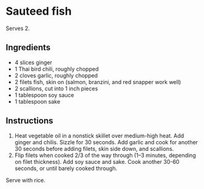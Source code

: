 # Sauteed fish

Serves 2.

## Ingredients

- 4 slices ginger
- 1 Thai bird chili, roughly chopped
- 2 cloves garlic, roughly chopped
- 2 filets fish, skin on (salmon, branzini, and red snapper work well)
- 2 scallions, cut into 1 inch pieces
- 1 tablespoon soy sauce
- 1 tablespoon sake

## Instructions

1. Heat vegetable oil in a nonstick skillet over medium-high heat. Add ginger and chilis. Sizzle for 30 seconds. Add garlic and cook for another 30 seconds before adding filets, skin side down, and scallions.
2. Flip filets when cooked 2/3 of the way through (1–3 minutes, depending on filet thickness). Add soy sauce and sake. Cook another 30-60 seconds, or until barely cooked through.

Serve with rice.
